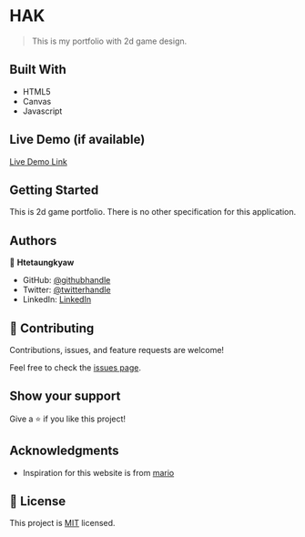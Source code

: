 # HAK

> This is my portfolio with 2d game design.


## Built With

- HTML5
- Canvas
- Javascript


## Live Demo (if available)

[Live Demo Link](https://htetaungkyaw71.github.io/hak/)


## Getting Started

This is 2d game portfolio. There is no other specification for this application.


## Authors

👤 **Htetaungkyaw**

- GitHub: [@githubhandle](https://github.com/Htetaungkyaw71)
- Twitter: [@twitterhandle](https://twitter.com/htetaun91907337)
- LinkedIn: [LinkedIn](https://www.linkedin.com/in/htet-aung-kyaw-9a77271a7/)

## 🤝 Contributing

Contributions, issues, and feature requests are welcome!

Feel free to check the [issues page](https://github.com/Htetaungkyaw71/hak/issues).

## Show your support

Give a ⭐️ if you like this project!

## Acknowledgments

- Inspiration for this website is from [mario](https://en.wikipedia.org/wiki/Mario/)

## 📝 License

This project is [MIT](./LICENSE) licensed.
